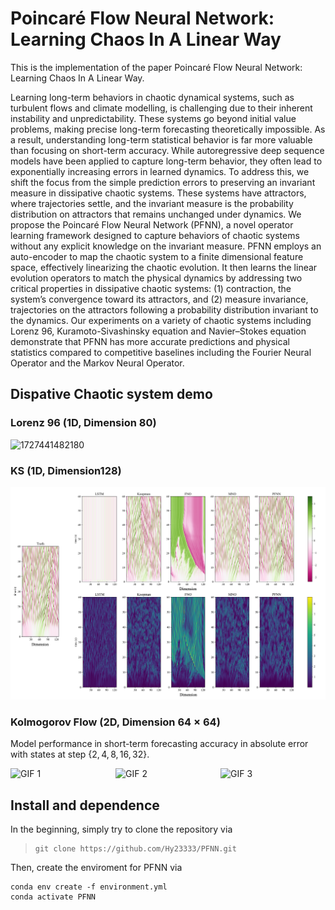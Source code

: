 # Poincaré Flow Neural Network: Learning Chaos In A Linear Way

This is the implementation of the paper Poincaré Flow Neural Network: Learning Chaos In A Linear Way.

Learning long-term behaviors in chaotic dynamical systems, such as turbulent flows and climate modelling, is challenging due to their inherent instability and unpredictability. These systems go beyond initial value problems, making precise long-term forecasting theoretically impossible. As a result, understanding long-term statistical behavior is far more valuable than focusing on short-term accuracy. While autoregressive deep sequence models have been applied to capture long-term behavior, they often lead to exponentially increasing errors in learned dynamics. To address this, we shift the focus from the simple prediction errors to preserving an invariant measure in dissipative chaotic systems. These systems have attractors, where trajectories settle, and the invariant measure is the probability distribution on attractors that remains unchanged under dynamics. We propose the Poincaré Flow Neural Network (PFNN), a novel operator learning framework designed to capture behaviors of chaotic systems without any explicit knowledge on the invariant measure.
PFNN employs  an auto-encoder to map the chaotic system to a finite dimensional feature space, effectively linearizing the chaotic evolution.
It then learns the linear evolution operators to match the physical dynamics by addressing two critical properties in dissipative chaotic systems: (1) contraction, the system’s convergence toward its attractors, and (2) measure invariance, trajectories on the attractors following a probability distribution invariant to the dynamics.
Our experiments on a variety of chaotic systems including Lorenz 96, Kuramoto-Sivashinsky equation and Navier–Stokes equation demonstrate that PFNN has more accurate predictions and physical statistics compared to competitive baselines including the Fourier Neural Operator and the Markov Neural Operator.

## Dispative Chaotic system demo

### Lorenz 96 (1D, Dimension 80)

![1727441482180](image/README/1727441482180.png)

### KS (1D, Dimension128)

![1727441582689](image/README/1727441582689.png)

### Kolmogorov Flow (2D, Dimension 64 $\times$ 64)

Model performance in short-term forecasting accuracy in absolute error with states at step $\{2, 4, 8, 16, 32\}$.

<div style="display: flex; justify-content: space-around;">
  <img src="figures/ground_truth.gif" alt="GIF 1" style="width: 35%;">
  <img src="figures/PFNN_prediction.gif" alt="GIF 2" style="width: 35%;">
  <img src="figures/absolute_error.gif" alt="GIF 3" style="width: 35%;">
</div>

## Install and dependence

In the beginning, simply try to clone the repository via

> ```
> git clone https://github.com/Hy23333/PFNN.git
> ```

Then, create the enviroment for PFNN via

```
conda env create -f environment.yml
conda activate PFNN
```
